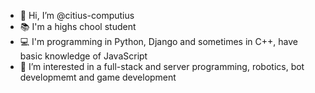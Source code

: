 - 👋 Hi, I’m @citius-computius
- 📚 I'm a highs chool student
- 💻 I'm programming in Python, Django and sometimes in C++, have basic knowledge of JavaScript
- 👀 I’m interested in a full-stack and server programming, robotics, bot developmemt and game development

<!---
citius-computius/citius-computius is a ✨ special ✨ repository because its `README.md` (this file) appears on your GitHub profile.
You can click the Preview link to take a look at your changes.
--->
